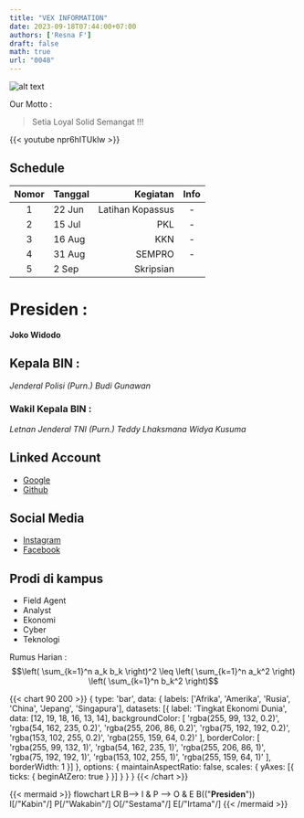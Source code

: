 ```yaml
---
title: "VEX INFORMATION"
date: 2023-09-18T07:44:00+07:00
authors: ['Resna F']
draft: false
math: true
url: "0048"
---
```


![alt text](https://encrypted-tbn0.gstatic.com/images?q=tbn:ANd9GcS6GDHyFN88s4MOl9TSPBkU4KhOSRj5pchcvA&usqp=CAU) 

Our Motto :
> Setia Loyal Solid Semangat !!!

{{< youtube npr6hITUklw >}}


## Schedule 
Nomor | Tanggal | Kegiatan | Info
:-: | :- | -: | :-:
1 | 22 Jun | Latihan Kopassus | -
2 | 15 Jul | PKL | -
3 | 16 Aug | KKN | -
4 | 31 Aug | SEMPRO | -
5 | 2 Sep | Skripsian |

# Presiden :
**Joko Widodo**

## Kepala BIN :
_Jenderal Polisi (Purn.) Budi Gunawan_

### Wakil Kepala BIN :
_Letnan Jenderal TNI (Purn.) Teddy Lhaksmana Widya Kusuma_


## Linked Account
+ [Google](https://www.google.com/)
+ [Github](https://github.com)

## Social Media
+ [Instagram](https://www.instagram.com/)
+ [Facebook](https://www.facebook.com/)

## Prodi di kampus
* Field Agent
* Analyst
* Ekonomi
* Cyber
* Teknologi

Rumus Harian : 
$$\left( \sum_{k=1}^n a_k b_k \right)^2 \leq \left( \sum_{k=1}^n a_k^2 \right) \left( \sum_{k=1}^n b_k^2 \right)$$




{{< chart 90 200 >}}
{
    type: 'bar',
    data: {
        labels: ['Afrika', 'Amerika', 'Rusia', 'China', 'Jepang', 'Singapura'],
        datasets: [{
            label: 'Tingkat Ekonomi Dunia',
            data: [12, 19, 18, 16, 13, 14],
            backgroundColor: [
                'rgba(255, 99, 132, 0.2)',
                'rgba(54, 162, 235, 0.2)',
                'rgba(255, 206, 86, 0.2)',
                'rgba(75, 192, 192, 0.2)',
                'rgba(153, 102, 255, 0.2)',
                'rgba(255, 159, 64, 0.2)'
            ],
            borderColor: [
                'rgba(255, 99, 132, 1)',
                'rgba(54, 162, 235, 1)',
                'rgba(255, 206, 86, 1)',
                'rgba(75, 192, 192, 1)',
                'rgba(153, 102, 255, 1)',
                'rgba(255, 159, 64, 1)'
            ],
            borderWidth: 1
        }]
    },
    options: {
        maintainAspectRatio: false,
        scales: {
            yAxes: [{
                ticks: {
                    beginAtZero: true
                }
            }]
        }
    }
}
{{< /chart >}}

{{< mermaid >}}
flowchart LR
  B--> I & P --> O & E
  B(("<b>Presiden</b>"))
  I[/"Kabin"/]
  P[/"Wakabin"/]
  O[/"Sestama"/]
  E[/"Irtama"/]
{{< /mermaid >}}
